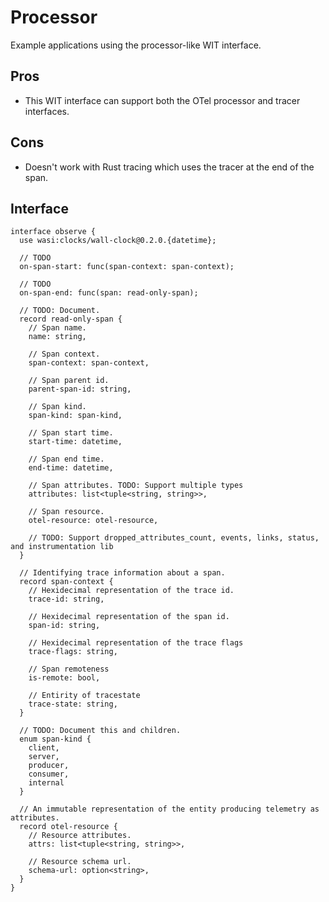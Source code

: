 # Processor

Example applications using the processor-like WIT interface.

## Pros

- This WIT interface can support both the OTel processor and tracer interfaces.

## Cons

- Doesn't work with Rust tracing which uses the tracer at the end of the span.

## Interface

```wit
interface observe {
  use wasi:clocks/wall-clock@0.2.0.{datetime};

  // TODO
  on-span-start: func(span-context: span-context);

  // TODO
  on-span-end: func(span: read-only-span);

  // TODO: Document.
  record read-only-span {
    // Span name.
    name: string,

    // Span context.
    span-context: span-context,

    // Span parent id.
    parent-span-id: string,

    // Span kind.
    span-kind: span-kind,

    // Span start time.
    start-time: datetime,

    // Span end time.
    end-time: datetime,

    // Span attributes. TODO: Support multiple types
    attributes: list<tuple<string, string>>,

    // Span resource.
    otel-resource: otel-resource,

    // TODO: Support dropped_attributes_count, events, links, status, and instrumentation lib
  }

  // Identifying trace information about a span.
  record span-context {
    // Hexidecimal representation of the trace id.
    trace-id: string,

    // Hexidecimal representation of the span id.
    span-id: string,

    // Hexidecimal representation of the trace flags
    trace-flags: string,

    // Span remoteness
    is-remote: bool,

    // Entirity of tracestate
    trace-state: string,
  }

  // TODO: Document this and children.
  enum span-kind {
    client,
    server,
    producer,
    consumer,
    internal
  }

  // An immutable representation of the entity producing telemetry as attributes.
  record otel-resource {
    // Resource attributes.
    attrs: list<tuple<string, string>>,

    // Resource schema url.
    schema-url: option<string>,
  }
}
```
